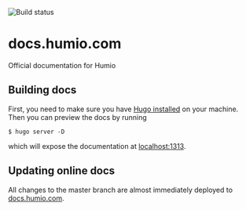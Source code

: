![Build status](https://drone.internal.humio.com/api/badges/humio/docs.humio.com/status.svg?branch=master)

# docs.humio.com
Official documentation for Humio

## Building docs
First, you need to make sure you have [Hugo installed](https://gohugo.io/getting-started/quick-start/#step-1-install-hugo) on your machine.
Then you can preview the docs by running
```
$ hugo server -D
```
which will expose the documentation at [localhost:1313](http://localhost:1313).

## Updating online docs
All changes to the master branch are almost immediately deployed to [docs.humio.com](https://docs.humio.com).
